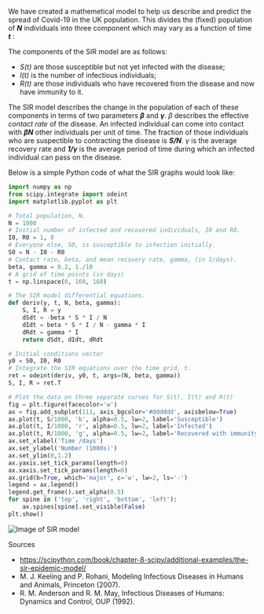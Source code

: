 We have created a mathemetical model to help us describe and predict the spread of Covid-19 in the UK population. This divides the (fixed) population of **_N_** individuals into three component which may vary as a function of time **_t_** :

The components of the SIR model are as follows:

- _S(t)_ are those susceptible but not yet infected with the disease;
- _I(t)_ is the number of infectious individuals;
- _R(t)_ are those individuals who have recovered from the disease and now have immunity to it.

The SIR model describes the change in the population of each of these components in terms of two parameters **_β_** and **_γ_**. _β_ describes the effective _contact rate_ of the disease. An infected individual can come into contact with **_βN_** other individuals per unit of time. The fraction of those individuals who are suspectible to contracting the disease is **_S/N_**. _γ_ is the average recovery rate and **_1/γ_** is the average period of time during which an infected individual can pass on the disease.

Below is a simple Python code of what the SIR graphs would look like:

```python
import numpy as np
from scipy.integrate import odeint
import matplotlib.pyplot as plt

# Total population, N.
N = 1000
# Initial number of infected and recovered individuals, I0 and R0.
I0, R0 = 1, 0
# Everyone else, S0, is susceptible to infection initially.
S0 = N - I0 - R0
# Contact rate, beta, and mean recovery rate, gamma, (in 1/days).
beta, gamma = 0.2, 1./10 
# A grid of time points (in days)
t = np.linspace(0, 160, 160)

# The SIR model differential equations.
def deriv(y, t, N, beta, gamma):
    S, I, R = y
    dSdt = -beta * S * I / N
    dIdt = beta * S * I / N - gamma * I
    dRdt = gamma * I
    return dSdt, dIdt, dRdt

# Initial conditions vector
y0 = S0, I0, R0
# Integrate the SIR equations over the time grid, t.
ret = odeint(deriv, y0, t, args=(N, beta, gamma))
S, I, R = ret.T

# Plot the data on three separate curves for S(t), I(t) and R(t)
fig = plt.figure(facecolor='w')
ax = fig.add_subplot(111, axis_bgcolor='#dddddd', axisbelow=True)
ax.plot(t, S/1000, 'b', alpha=0.5, lw=2, label='Susceptible')
ax.plot(t, I/1000, 'r', alpha=0.5, lw=2, label='Infected')
ax.plot(t, R/1000, 'g', alpha=0.5, lw=2, label='Recovered with immunity')
ax.set_xlabel('Time /days')
ax.set_ylabel('Number (1000s)')
ax.set_ylim(0,1.2)
ax.yaxis.set_tick_params(length=0)
ax.xaxis.set_tick_params(length=0)
ax.grid(b=True, which='major', c='w', lw=2, ls='-')
legend = ax.legend()
legend.get_frame().set_alpha(0.5)
for spine in ('top', 'right', 'bottom', 'left'):
    ax.spines[spine].set_visible(False)
plt.show()
```
![Image of SIR model](https://scipython.com/static/media/examples/E8/extras/sir.png)

Sources
- https://scipython.com/book/chapter-8-scipy/additional-examples/the-sir-epidemic-model/
- M. J. Keeling and P. Rohani, Modeling Infectious Diseases in Humans and Animals, Princeton (2007).
- R. M. Anderson and R. M. May, Infectious Diseases of Humans: Dynamics and Control, OUP (1992).
